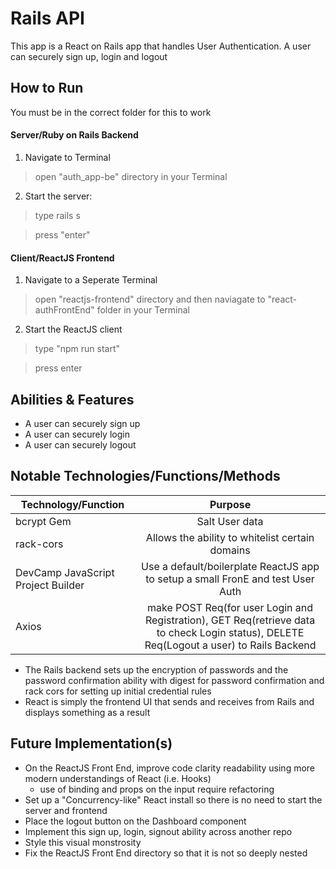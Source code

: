 
# Rails API 

This app is a React on Rails app that handles User Authentication. A user can securely sign up, login and logout


## How to Run

You must be in the correct folder for this to work

#### Server/Ruby on Rails Backend

1. Navigate to Terminal

> open "auth_app-be" directory in your Terminal

2. Start the server:

> type rails s

> press "enter"

#### Client/ReactJS Frontend

1. Navigate to a Seperate Terminal

> open "reactjs-frontend" directory and then naviagate to "react-authFrontEnd" folder in your Terminal

2. Start the ReactJS client

> type "npm run start"

> press enter


## Abilities & Features

* A user can securely sign up
* A user can securely login
* A user can securely logout


## Notable Technologies/Functions/Methods

| Technology/Function                | Purpose                                                                                                                                  |
| ---------------------------------- |:----------------------------------------------------------------------------------------------------------------------------------------:|
| bcrypt Gem                         | Salt User data                                                                                                                           |
| rack-cors                          | Allows the ability to whitelist certain domains                                                                                          |
| DevCamp JavaScript Project Builder | Use a default/boilerplate ReactJS app to setup a small FronE and test User Auth                                                          |
| Axios                              | make POST Req(for user Login and Registration), GET Req(retrieve data to check Login status), DELETE Req(Logout a user) to Rails Backend |         

* The Rails backend sets up the encryption of passwords and the password confirmation ability with digest for password confirmation and rack cors for setting up initial credential rules
* React is simply the frontend UI that sends and receives from Rails and displays something as a result



## Future Implementation(s)

* On the ReactJS Front End, improve code clarity readability using more modern understandings of React (i.e. Hooks)
	- use of binding and props on the input require refactoring
* Set up a "Concurrency-like" React install so there is no need to start the server and frontend 
* Place the logout button on the Dashboard component 
* Implement this sign up, login, signout ability across another repo
* Style this visual monstrosity 
* Fix the ReactJS Front End directory so that it is not so deeply nested 
